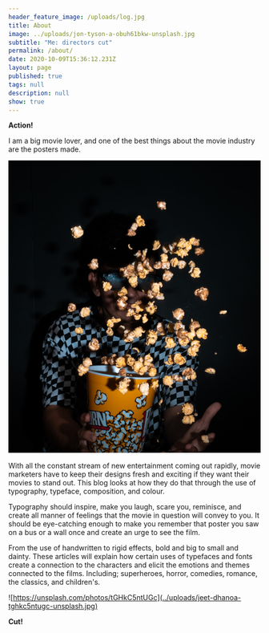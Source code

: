 ```yaml
---
header_feature_image: /uploads/log.jpg
title: About
image: ../uploads/jon-tyson-a-obuh61bkw-unsplash.jpg
subtitle: "Me: directors cut"
permalink: /about/
date: 2020-10-09T15:36:12.231Z
layout: page
published: true
tags: null
description: null
show: true
---
```

**Action!**

I am a big movie lover, and one of the best things about the movie industry are the posters made.

![unsplash/Adrian Cogua](../uploads/popcorn-about-.jpg "popcorn")

With all the constant stream of new entertainment coming out rapidly, movie marketers have to keep their designs fresh and exciting if they want their movies to stand out. This blog looks at how they do that through the use of typography, typeface, composition, and colour. 

Typography should inspire, make you laugh, scare you, reminisce, and create all manner of feelings that the movie in question will convey to you. It should be eye-catching enough to make you remember that poster you saw on a bus or a wall once and create an urge to see the film. 

From the use of handwritten to rigid effects, bold and big to small and dainty. These articles will explain how certain uses of typefaces and fonts create a connection to the characters and elicit the emotions and themes connected to the films.  Including; superheroes, horror, comedies, romance, the classics, and children's.

![https://unsplash.com/photos/tGHkC5ntUGc](../uploads/jeet-dhanoa-tghkc5ntugc-unsplash.jpg)

**Cut!**